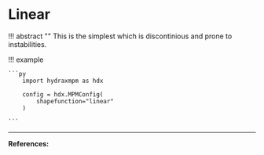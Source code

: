<!-- TODO see literature on shapefunctions to add more details

# Shape functions
!!! abstract ""
    Shapefunctions interpolate values from the material points to the background grid and back.
    The shapefunction quantites are stored in this class. Two shapefunctions are currently implemented, namely, cubic splines and linear shape functions [^1].

!!! note
    It is important to specify the `shapefuction_type` in `MPMConfig` before creating the shapefunction class. 


::: shapefunctions.shapefunctions

# Cubic splines
!!! abstract ""
    It is recommended that each background cell is populated by
    2 (1D), 4 (2D), 8 (3D) material points. The optimal integration points are at $x_1=0.2113$ and $x_2=0.7887$ determined by Gauss quadrature rule. The cubic spline shapefunction communicates with 16 (2D) or 64 (3D) surrounding nodes per particles, which makes it costly to run.

!!! example

    ```py
        import hydraxmpm as hdx
        
        config = hdx.MPMConfig(
            shapefunction_type="cubic"
        )

        hdx.CubicShapeFunction(config=config)

    ```
<!-- !!! reference function to generate material point -->
    
<!-- ::: shapefunctions.cubic -->


# Linear

!!! abstract ""
    This is the simplest which is discontinious and prone to instabilities.


!!! example

    ```py
        import hydraxmpm as hdx
        
        config = hdx.MPMConfig(
            shapefunction="linear"
        )

    ```

<!-- Add reference -->
<!-- ::: shapefunctions.linear -->


------------
**References:**

[^1]: De Vaucorbeil, Alban, et al. 'Material point method after 25 years: theory, implementation, and applications.' -->